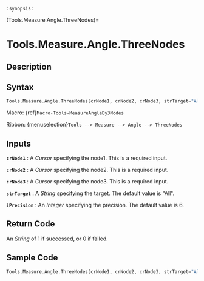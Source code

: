 ```{module} Tools.Measure.Angle.ThreeNodes()
:synopsis:
```

(Tools.Measure.Angle.ThreeNodes)=

# Tools.Measure.Angle.ThreeNodes

## Description

## Syntax

```python
Tools.Measure.Angle.ThreeNodes(crNode1, crNode2, crNode3, strTarget="All", iPrecision=6)
```

Macro: {ref}`Macro-Tools-MeasureAngleBy3Nodes`

Ribbon: {menuselection}`Tools --> Measure --> Angle --> ThreeNodes`

## Inputs

**`crNode1`**
: A _Cursor_ specifying the node1. This is a required input.

**`crNode2`**
: A _Cursor_ specifying the node2. This is a required input.

**`crNode3`**
: A _Cursor_ specifying the node3. This is a required input.

**`strTarget`**
: A _String_ specifying the target. The default value is "All".

**`iPrecision`**
: An _Integer_ specifying the precision. The default value is 6.

## Return Code

An _String_ of 1 if successed, or 0 if failed.

## Sample Code

```python
Tools.Measure.Angle.ThreeNodes(crNode1, crNode2, crNode3, strTarget="All", iPrecision=6)
```
